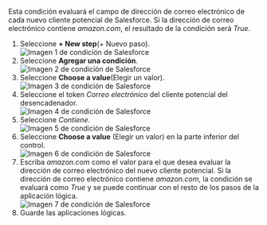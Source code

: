 Esta condición evaluará el campo de dirección de correo electrónico de cada nuevo cliente potencial de Salesforce. Si la dirección de correo electrónico contiene *amazon.com*, el resultado de la condición será *True*.

1. Seleccione **+ New step**(+ Nuevo paso).  
   ![Imagen 1 de condición de Salesforce](./media/connectors-create-api-salesforce/condition-1.png)   
2. Seleccione **Agregar una condición**.    
   ![Imagen 2 de condición de Salesforce](./media/connectors-create-api-salesforce/condition-2.png)  
3. Seleccione **Choose a value**(Elegir un valor).    
   ![Imagen 3 de condición de Salesforce](./media/connectors-create-api-salesforce/condition-3.png)  
4. Seleccione el token *Correo electrónico* del cliente potencial del desencadenador.    
   ![Imagen 4 de condición de Salesforce](./media/connectors-create-api-salesforce/condition-4.png)  
5. Seleccione *Contiene*.      
   ![Imagen 5 de condición de Salesforce](./media/connectors-create-api-salesforce/condition-5.png)  
6. Seleccione **Choose a value** (Elegir un valor) en la parte inferior del control.     
   ![Imagen 6 de condición de Salesforce](./media/connectors-create-api-salesforce/condition-6.png)  
7. Escriba *amazon.com* como el valor para el que desea evaluar la dirección de correo electrónico del nuevo cliente potencial. Si la dirección de correo electrónico contiene *amazon.com*, la condición se evaluará como *True* y se puede continuar con el resto de los pasos de la aplicación lógica.    
   ![Imagen 7 de condición de Salesforce](./media/connectors-create-api-salesforce/condition-7.png)  
8. Guarde las aplicaciones lógicas.  

